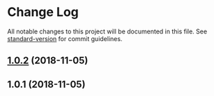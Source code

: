 # Change Log

All notable changes to this project will be documented in this file. See [standard-version](https://github.com/conventional-changelog/standard-version) for commit guidelines.

<a name="1.0.2"></a>
## [1.0.2](https://github.com/DEFRA/rod-catch-returns-frontend/compare/v1.0.1...v1.0.2) (2018-11-05)



<a name="1.0.1"></a>
## 1.0.1 (2018-11-05)
